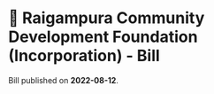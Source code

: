 # 📄  Raigampura Community Development Foundation (Incorporation) - Bill

Bill published on **2022-08-12**.
